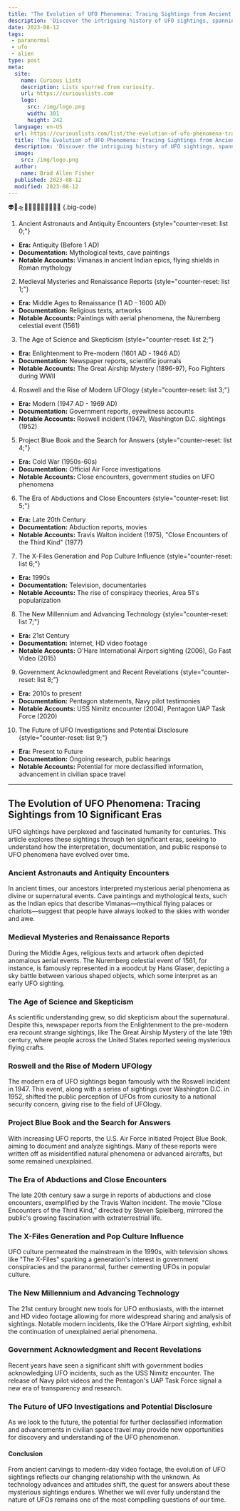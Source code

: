 ```yaml
---
title: 'The Evolution of UFO Phenomena: Tracing Sightings from Ancient Times to the Modern Day'
description: 'Discover the intriguing history of UFO sightings, spanning from ancient times to the present day, as this book traces the evolution of the phenomena.'
date: 2023-08-12
tags:
 - paranormal
 - ufo
 - alien
type: post
meta:
  site:
    name: Curious Lists
    description: Lists spurred from curiosity.
    url: https://curiouslists.com
    logo:
      src: /img/logo.png
      width: 301
      height: 242
  language: en-US
  url: https://curiouslists.com/list/the-evolution-of-ufo-phenomena-tracing-sightings-from-ancient-times-to-the-modern-day
  title: 'The Evolution of UFO Phenomena: Tracing Sightings from Ancient Times to the Modern Day'
  description: 'Discover the intriguing history of UFO sightings, spanning from ancient times to the present day, as this book traces the evolution of the phenomena.'
  image:
    src: /img/logo.png
  author:
    name: Brad Allen Fisher
  published: 2023-08-12
  modified: 2023-08-12
---
```



👽🌌🛸🔭💫🤔🌐📜🕵️‍♂️👨‍🚀 {.big-code}

1. Ancient Astronauts and Antiquity Encounters {style="counter-reset: list 0;"}
  - **Era:** Antiquity (Before 1 AD)
  - **Documentation:** Mythological texts, cave paintings
  - **Notable Accounts:** Vimanas in ancient Indian epics, flying shields in Roman mythology

2. Medieval Mysteries and Renaissance Reports {style="counter-reset: list 1;"}
  - **Era:** Middle Ages to Renaissance (1 AD - 1600 AD)
  - **Documentation:** Religious texts, artworks
  - **Notable Accounts:** Paintings with aerial phenomena, the Nuremberg celestial event (1561)

3. The Age of Science and Skepticism {style="counter-reset: list 2;"}
  - **Era:** Enlightenment to Pre-modern (1601 AD - 1946 AD)
  - **Documentation:** Newspaper reports, scientific journals
  - **Notable Accounts:** The Great Airship Mystery (1896-97), Foo Fighters during WWII

4. Roswell and the Rise of Modern UFOlogy {style="counter-reset: list 3;"}
  - **Era:** Modern (1947 AD - 1969 AD)
  - **Documentation:** Government reports, eyewitness accounts
  - **Notable Accounts:** Roswell incident (1947), Washington D.C. sightings (1952)

5. Project Blue Book and the Search for Answers {style="counter-reset: list 4;"}
  - **Era:** Cold War (1950s-60s)
  - **Documentation:** Official Air Force investigations
  - **Notable Accounts:** Close encounters, government studies on UFO phenomena

6. The Era of Abductions and Close Encounters {style="counter-reset: list 5;"}
  - **Era:** Late 20th Century
  - **Documentation:** Abduction reports, movies
  - **Notable Accounts:** Travis Walton incident (1975), "Close Encounters of the Third Kind" (1977)

7. The X-Files Generation and Pop Culture Influence {style="counter-reset: list 6;"}
  - **Era:** 1990s
  - **Documentation:** Television, documentaries
  - **Notable Accounts:** The rise of conspiracy theories, Area 51's popularization

8. The New Millennium and Advancing Technology {style="counter-reset: list 7;"}
  - **Era:** 21st Century
  - **Documentation:** Internet, HD video footage
  - **Notable Accounts:** O'Hare International Airport sighting (2006), Go Fast Video (2015)

9. Government Acknowledgment and Recent Revelations {style="counter-reset: list 8;"}
  - **Era:** 2010s to present
  - **Documentation:** Pentagon statements, Navy pilot testimonies
  - **Notable Accounts:** USS Nimitz encounter (2004), Pentagon UAP Task Force (2020)

10. The Future of UFO Investigations and Potential Disclosure {style="counter-reset: list 9;"}
  - **Era:** Present to Future
  - **Documentation:** Ongoing research, public hearings
  - **Notable Accounts:** Potential for more declassified information, advancement in civilian space travel


---

## The Evolution of UFO Phenomena: Tracing Sightings from 10 Significant Eras

UFO sightings have perplexed and fascinated humanity for centuries. This article explores these sightings through ten significant eras, seeking to understand how the interpretation, documentation, and public response to UFO phenomena have evolved over time.

### Ancient Astronauts and Antiquity Encounters
In ancient times, our ancestors interpreted mysterious aerial phenomena as divine or supernatural events. Cave paintings and mythological texts, such as the Indian epics that describe Vimanas—mythical flying palaces or chariots—suggest that people have always looked to the skies with wonder and awe.

### Medieval Mysteries and Renaissance Reports
During the Middle Ages, religious texts and artwork often depicted anomalous aerial events. The Nuremberg celestial event of 1561, for instance, is famously represented in a woodcut by Hans Glaser, depicting a sky battle between various shaped objects, which some interpret as an early UFO sighting.

### The Age of Science and Skepticism
As scientific understanding grew, so did skepticism about the supernatural. Despite this, newspaper reports from the Enlightenment to the pre-modern era recount strange sightings, like The Great Airship Mystery of the late 19th century, where people across the United States reported seeing mysterious flying crafts.

### Roswell and the Rise of Modern UFOlogy
The modern era of UFO sightings began famously with the Roswell incident in 1947. This event, along with a series of sightings over Washington D.C. in 1952, shifted the public perception of UFOs from curiosity to a national security concern, giving rise to the field of UFOlogy.

### Project Blue Book and the Search for Answers
With increasing UFO reports, the U.S. Air Force initiated Project Blue Book, aiming to document and analyze sightings. Many of these reports were written off as misidentified natural phenomena or advanced aircrafts, but some remained unexplained.

### The Era of Abductions and Close Encounters
The late 20th century saw a surge in reports of abductions and close encounters, exemplified by the Travis Walton incident. The movie "Close Encounters of the Third Kind,” directed by Steven Spielberg, mirrored the public's growing fascination with extraterrestrial life.

### The X-Files Generation and Pop Culture Influence
UFO culture permeated the mainstream in the 1990s, with television shows like "The X-Files" sparking a generation's interest in government conspiracies and the paranormal, further cementing UFOs in popular culture.

### The New Millennium and Advancing Technology
The 21st century brought new tools for UFO enthusiasts, with the internet and HD video footage allowing for more widespread sharing and analysis of sightings. Notable modern incidents, like the O'Hare Airport sighting, exhibit the continuation of unexplained aerial phenomena.

### Government Acknowledgment and Recent Revelations
Recent years have seen a significant shift with government bodies acknowledging UFO incidents, such as the USS Nimitz encounter. The release of Navy pilot videos and the Pentagon's UAP Task Force signal a new era of transparency and research.

### The Future of UFO Investigations and Potential Disclosure
As we look to the future, the potential for further declassified information and advancements in civilian space travel may provide new opportunities for discovery and understanding of the UFO phenomenon.

#### Conclusion
From ancient carvings to modern-day video footage, the evolution of UFO sightings reflects our changing relationship with the unknown. As technology advances and attitudes shift, the quest for answers about these mysterious sightings endures. Whether we will ever fully understand the nature of UFOs remains one of the most compelling questions of our time.